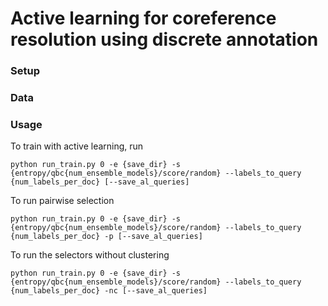 # Active learning for coreference resolution using discrete annotation

### Setup

### Data

### Usage
To train with active learning, run
```
python run_train.py 0 -e {save_dir} -s {entropy/qbc{num_ensemble_models}/score/random} --labels_to_query {num_labels_per_doc} [--save_al_queries]
``` 

To run pairwise selection
```
python run_train.py 0 -e {save_dir} -s {entropy/qbc{num_ensemble_models}/score/random} --labels_to_query {num_labels_per_doc} -p [--save_al_queries]
```

To run the selectors without clustering
```
python run_train.py 0 -e {save_dir} -s {entropy/qbc{num_ensemble_models}/score/random} --labels_to_query {num_labels_per_doc} -nc [--save_al_queries]
```
